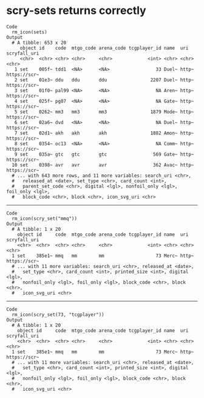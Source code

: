# scry-sets returns correctly

    Code
      rm_icon(sets)
    Output
      # A tibble: 653 x 20
         object id    code  mtgo_code arena_code tcgplayer_id name  uri   scryfall_uri
         <chr>  <chr> <chr> <chr>     <chr>             <int> <chr> <chr> <chr>       
       1 set    005f~ tdd1  <NA>      <NA>                 33 Duel~ http~ https://scr~
       2 set    01e3~ ddu   ddu       ddu                2207 Duel~ http~ https://scr~
       3 set    01f0~ pal99 <NA>      <NA>                 NA Aren~ http~ https://scr~
       4 set    025f~ pg07  <NA>      <NA>                 NA Gate~ http~ https://scr~
       5 set    0262~ mm3   mm3       mm3                1879 Mode~ http~ https://scr~
       6 set    02a6~ dvd   <NA>      <NA>                 NA Duel~ http~ https://scr~
       7 set    02d1~ akh   akh       akh                1882 Amon~ http~ https://scr~
       8 set    0354~ oc13  <NA>      <NA>                 NA Comm~ http~ https://scr~
       9 set    035a~ gtc   gtc       gtc                 569 Gate~ http~ https://scr~
      10 set    0398~ avr   avr       avr                 362 Avac~ http~ https://scr~
      # ... with 643 more rows, and 11 more variables: search_uri <chr>,
      #   released_at <date>, set_type <chr>, card_count <int>,
      #   parent_set_code <chr>, digital <lgl>, nonfoil_only <lgl>, foil_only <lgl>,
      #   block_code <chr>, block <chr>, icon_svg_uri <chr>

---

    Code
      rm_icon(scry_set("mmq"))
    Output
      # A tibble: 1 x 20
        object id     code  mtgo_code arena_code tcgplayer_id name  uri   scryfall_uri
        <chr>  <chr>  <chr> <chr>     <chr>             <int> <chr> <chr> <chr>       
      1 set    385e1~ mmq   mm        mm                   73 Merc~ http~ https://scr~
      # ... with 11 more variables: search_uri <chr>, released_at <date>,
      #   set_type <chr>, card_count <int>, printed_size <int>, digital <lgl>,
      #   nonfoil_only <lgl>, foil_only <lgl>, block_code <chr>, block <chr>,
      #   icon_svg_uri <chr>

---

    Code
      rm_icon(scry_set(73, "tcgplayer"))
    Output
      # A tibble: 1 x 20
        object id     code  mtgo_code arena_code tcgplayer_id name  uri   scryfall_uri
        <chr>  <chr>  <chr> <chr>     <chr>             <int> <chr> <chr> <chr>       
      1 set    385e1~ mmq   mm        mm                   73 Merc~ http~ https://scr~
      # ... with 11 more variables: search_uri <chr>, released_at <date>,
      #   set_type <chr>, card_count <int>, printed_size <int>, digital <lgl>,
      #   nonfoil_only <lgl>, foil_only <lgl>, block_code <chr>, block <chr>,
      #   icon_svg_uri <chr>

